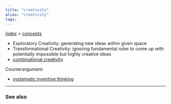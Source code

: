 ```yaml
---
title: "creativity"
alias: "creativity"
tags: 
---
```


[index](_index.md) < [concepts](003MOC_concepts.md)

- Exploratory Creativity: generating new ideas within given space
- Transformational Creativity: ignoring fundamental rules to come up with potentially impossible but highly creative ideas
- [combinational creativity](combinational-creativity.md)


Counterargument: 
- [systematic inventive thinking](systematic-inventive-thinking.md)

-------------
### See also